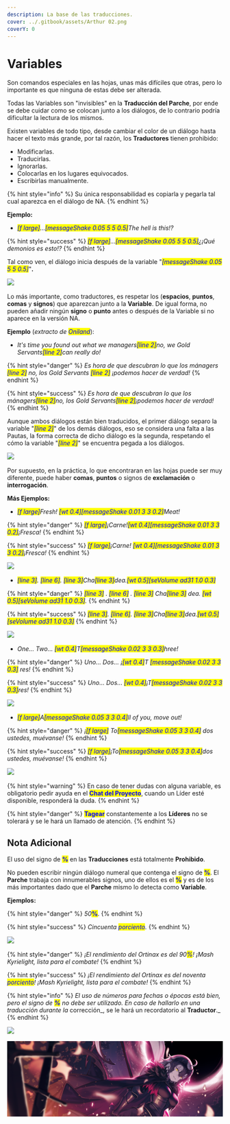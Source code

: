 ```yaml
---
description: La base de las traducciones.
cover: ../.gitbook/assets/Arthur 02.png
coverY: 0
---
```


# Variables

Son comandos especiales en las hojas, unas más difíciles que otras, pero lo importante es que ninguna de estas debe ser alterada.



Todas las Variables son "invisibles" en la **Traducción del Parche**, por ende se debe cuidar como se colocan junto a los diálogos, de lo contrario podría dificultar la lectura de los mismos.



Existen variables de todo tipo, desde cambiar el color de un diálogo hasta hacer el texto más grande, por tal razón, los **Traductores** tienen prohibido:

* Modificarlas.
* Traducirlas.
* Ignorarlas.
* Colocarlas en los lugares equivocados.
* Escribirlas manualmente.

{% hint style="info" %}
Su única responsabilidad es copiarla y pegarla tal cual aparezca en el diálogo de NA.
{% endhint %}



**Ejemplo:**

* _<mark style="color:blue;">\[f large]</mark>...<mark style="color:blue;">\[messageShake 0.05 5 5 0.5]</mark>The hell is this!?_

{% hint style="success" %}
_<mark style="color:blue;">\[f large]</mark>...<mark style="color:blue;">\[messageShake 0.05 5 5 0.5]</mark>¿¡Qué demonios es esto!?_
{% endhint %}



Tal como ven, el diálogo inicia después de la variable "_<mark style="color:blue;">\[messageShake 0.05 5 5 0.5]</mark>_"**.**&#x20;



![](../.gitbook/assets/imagen\_2022-05-30\_185949847.png)

Lo más importante, como traductores, es respetar los (**espacios**, **puntos**, **comas** y **signos**) que aparezcan junto a la **Variable**. De igual forma, no pueden añadir ningún **signo** o **punto** antes o después de la Variable si no aparece en la versión NA.



**Ejemplo** (_extracto de <mark style="color:blue;">Oniland</mark>_):



* _It's time you found out what we managers<mark style="color:blue;">\[line 2]</mark>no, we Gold Servants<mark style="color:blue;">\[line 2]</mark>can really do!_

{% hint style="danger" %}
_Es hora de que descubran lo que los mánagers <mark style="color:blue;">\[line 2]</mark> no, los Gold Servants <mark style="color:blue;">\[line 2]</mark> ¡podemos hacer de verdad!_
{% endhint %}

{% hint style="success" %}
_Es hora de que descubran lo que los mánagers<mark style="color:blue;">\[line 2]</mark>no, los Gold Servants<mark style="color:blue;">\[line 2]</mark>¡podemos hacer de verdad!_
{% endhint %}



Aunque ambos diálogos están bien traducidos, el primer diálogo separo la variable "_<mark style="color:blue;">\[line 2]</mark>_" de los demás diálogos, eso se considera una falta a las Pautas, la forma correcta de dicho diálogo es la segunda, respetando el cómo la variable "_<mark style="color:blue;">\[line 2]</mark>_" se encuentra pegada a los diálogos.



![](../.gitbook/assets/imagen\_2022-05-30\_185949847.png)

Por supuesto, en la práctica, lo que encontraran en las hojas puede ser muy diferente, puede haber **comas**, **puntos** o signos de **exclamación** o **interrogación**.



**Más Ejemplos:**



* _<mark style="color:blue;">\[f large]</mark>Fresh! <mark style="color:blue;">\[wt 0.4]\[messageShake 0.01 3 3 0.2]</mark>Meat!_

{% hint style="danger" %}
_<mark style="color:blue;">\[f large]</mark>¡Carne!<mark style="color:blue;">\[wt 0.4]\[messageShake 0.01 3 3 0.2]</mark>¡Fresca!_
{% endhint %}

{% hint style="success" %}
_<mark style="color:blue;">\[f large]</mark>¡Carne! <mark style="color:blue;">\[wt 0.4]\[messageShake 0.01 3 3 0.2]</mark>¡Fresca!_
{% endhint %}

![](../.gitbook/assets/imagen\_2022-05-30\_185949847.png)

* _<mark style="color:blue;">\[line 3]</mark>. <mark style="color:blue;">\[line 6]</mark>. <mark style="color:blue;">\[line 3]</mark>Cha<mark style="color:blue;">\[line 3]</mark>dea.<mark style="color:blue;">\[wt 0.5]\[seVolume ad31 1.0 0.3]</mark>_

{% hint style="danger" %}
_<mark style="color:blue;">\[line 3]</mark> . <mark style="color:blue;">\[line 6]</mark> . <mark style="color:blue;">\[line 3]</mark> Cha<mark style="color:blue;">\[line 3]</mark> dea. <mark style="color:blue;">\[wt 0.5]\[seVolume ad31 1.0 0.3]</mark>._
{% endhint %}

{% hint style="success" %}
_<mark style="color:blue;">\[line 3]</mark>. <mark style="color:blue;">\[line 6]</mark>. <mark style="color:blue;">\[line 3]</mark>Cha<mark style="color:blue;">\[line 3]</mark>dea.<mark style="color:blue;">\[wt 0.5]\[seVolume ad31 1.0 0.3]</mark>_
{% endhint %}

![](../.gitbook/assets/imagen\_2022-05-30\_185949847.png)

* _One... Two... <mark style="color:blue;">\[wt 0.4]</mark>T<mark style="color:blue;">\[messageShake 0.02 3 3 0.3]</mark>hree!_

{% hint style="danger" %}
_Uno... Dos... ¡<mark style="color:blue;">\[wt 0.4]</mark>T <mark style="color:blue;">\[messageShake 0.02 3 3 0.3]</mark> res!_
{% endhint %}

{% hint style="success" %}
_Uno... Dos... <mark style="color:blue;">\[wt 0.4]</mark>¡T<mark style="color:blue;">\[messageShake 0.02 3 3 0.3]</mark>res!_
{% endhint %}

![](../.gitbook/assets/imagen\_2022-05-30\_185949847.png)

* _<mark style="color:blue;">\[f large]</mark>A<mark style="color:blue;">\[messageShake 0.05 3 3 0.4]</mark>ll of you, move out!_

{% hint style="danger" %}
_¡<mark style="color:blue;">\[f large]</mark> To<mark style="color:blue;">\[messageShake 0.05 3 3 0.4]</mark> dos ustedes, muévanse!_
{% endhint %}

{% hint style="success" %}
_<mark style="color:blue;">\[f large]</mark>¡To<mark style="color:blue;">\[messageShake 0.05 3 3 0.4]</mark>dos ustedes, muévanse!_
{% endhint %}

![](../.gitbook/assets/imagen\_2022-05-30\_185949847.png)

{% hint style="warning" %}
En caso de tener dudas con alguna variable, es obligatorio pedir ayuda en el <mark style="color:blue;">**Chat del Proyecto**</mark>, cuando un Líder esté disponible, responderá la duda.
{% endhint %}

{% hint style="danger" %}
<mark style="color:blue;">**Tagear**</mark> constantemente a los **Líderes** no se tolerará y se le hará un llamado de atención.
{% endhint %}

## Nota Adicional



El uso del signo de <mark style="color:blue;">**%**</mark> en las **Traducciones** está totalmente **Prohibido**.



No pueden escribir ningún diálogo numeral que contenga el signo de <mark style="color:blue;">**%**</mark>. El **Parche** trabaja con innumerables signos, uno de ellos es el <mark style="color:blue;">**%**</mark> y es de los más importantes dado que el **Parche** mismo lo detecta como **Variable**.



**Ejemplos:**

{% hint style="danger" %}
_50_<mark style="color:blue;">**%**</mark>.
{% endhint %}

{% hint style="success" %}
_Cincuenta <mark style="color:blue;">porciento</mark>._
{% endhint %}

![](../.gitbook/assets/imagen\_2022-05-30\_185949847.png)

{% hint style="danger" %}
_¡El rendimiento del Ortinax es del 90<mark style="color:blue;">%</mark>! ¡Mash Kyrielight, lista para el combate!_
{% endhint %}

{% hint style="success" %}
_¡El rendimiento del Ortinax es del noventa <mark style="color:blue;">porciento</mark>! ¡Mash Kyrielight, lista para el combate!_
{% endhint %}





{% hint style="info" %}
_El uso de números para fechas o épocas está bien, pero el signo de <mark style="color:blue;">**%**</mark> no debe ser utilizado. En caso de hallarlo en una traducción durante la_ corrección_, se le hará un recordatorio al **Traductor**._
{% endhint %}

![](../.gitbook/assets/imagen\_2022-05-30\_185949847.png)

![](<../.gitbook/assets/Jalter 05.png>)
